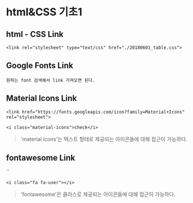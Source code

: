 # html&CSS 기초1

## html - CSS Link

<head>

`<link rel="stylesheet" type="text/css" href="./20180601_table.css">`

## Google Fonts Link

<head>

`원하는 font 검색해서 link 가져오면 된다.`

## Material Icons Link

<head>

`<link href="https://fonts.googleapis.com/icon?family=Material+Icons"
      rel="stylesheet">`

<body>

`<i class="material-icons">check</i>`

>'material icons'는 텍스트 형태로 제공되는 아이콘들에 대해 접근이 가능하다.

## fontawesome Link

<head>
`<link rel="stylesheet" href="https://use.fontawesome.com/releases/v5.0.13/css/all.css" integrity="sha384-DNOHZ68U8hZfKXOrtjWvjxusGo9WQnrNx2sqG0tfsghAvtVlRW3tvkXWZh58N9jp" crossorigin="anonymous">`

<body>

`<i class="fa fa-user"></i>`
> 'fontawesome'은 클라스로 제공되는 아이콘들에 대해 접근이 가능하다.

